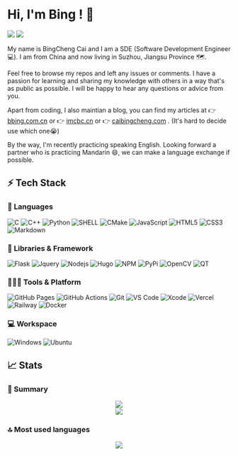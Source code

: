 # Hi, I'm Bing ! 👋
![](https://img.shields.io/github/followers/caibingcheng?style=for-the-badge) ![](https://img.shields.io/github/stars/caibingcheng?affiliations=OWNER&style=for-the-badge) 

<!-- ![](https://profile-counter.glitch.me/{caibingcheng}/count.svg) -->

My name is BingCheng Cai and I am a SDE (Software Development Engineer 💻). I am from China and now living in Suzhou, Jiangsu Province 🗺.

Feel free to browse my repos and left any issues or comments. I have a passion for learning and sharing my knowledge with others in a way that's as public as possible. I will be happy to hear any questions or advice from you.

Apart from coding, I also maintian a blog, you can find my articles at 👉 [bbing.com.cn](https://bbing.com.cn) or 👉 [imcbc.cn](https://imcbc.cn) or 👉 [caibingcheng.com](https://caibingcheng.com) . (It's hard to decide use which one😭)

By the way, I'm recently practicing speaking English. Looking forward a partner who is practicing Mandarin 😄, we can make a language exchange if possible.


## ⚡ Tech Stack

### 🚀 Languages

![C](https://img.shields.io/badge/C-A8B9CC?style=for-the-badge&logo=c&logoColor=white)
![C++](https://img.shields.io/badge/C%2B%2B-00599C?style=for-the-badge&logo=c%2B%2B&logoColor=white)
![Python](https://img.shields.io/badge/Python-FFD43B?style=for-the-badge&logo=python&logoColor=306998)
![SHELL](https://img.shields.io/badge/SHELL-1572B6?style=for-the-badge&logo=shell&logoColor=white)
![CMake](https://img.shields.io/badge/CMake-064F8C?style=for-the-badge&logo=cmake&logoColor=white)
![JavaScript](https://img.shields.io/badge/JavaScript-323330?style=for-the-badge&logo=javascript&logoColor=F7DF1E)
![HTML5](https://img.shields.io/badge/HTML5-E34F26?style=for-the-badge&logo=html5&logoColor=white)
![CSS3](https://img.shields.io/badge/CSS3-1572B6?style=for-the-badge&logo=css3&logoColor=white)
![Markdown](https://img.shields.io/badge/Markdown-000000?style=for-the-badge&logo=markdown&logoColor=white)

### 🧩 Libraries & Framework

![Flask](https://img.shields.io/badge/flask-000000?style=for-the-badge&logo=flask&logoColor=white)
![Jquery](https://img.shields.io/badge/jQuery-0769AD?style=for-the-badge&logo=jquery&logoColor=white)
![Nodejs](https://img.shields.io/badge/Node.js-339933?style=for-the-badge&logo=nodedotjs&logoColor=white)
![Hugo](https://img.shields.io/badge/Hugo-FF4088?style=for-the-badge&logo=hugo&logoColor=white)
![NPM](https://img.shields.io/badge/npm-CB3837?style=for-the-badge&logo=npm&logoColor=white)
![PyPi](https://img.shields.io/badge/pypi-3775A9?style=for-the-badge&logo=pypi&logoColor=white)
![OpenCV](https://img.shields.io/badge/OpenCV-27338e?style=for-the-badge&logo=OpenCV&logoColor=white)
![QT](https://img.shields.io/badge/qt-41CD52?style=for-the-badge&logo=qt&logoColor=white)

### 🧑🏻‍💻 Tools & Platform

![GitHub Pages](https://img.shields.io/badge/GitHub_Pages-100000?style=for-the-badge&logo=github&logoColor=white)
![GitHub Actions](https://img.shields.io/badge/GitHub_Actions-2088FF?style=for-the-badge&logo=github-actions&logoColor=white)
![Git](https://img.shields.io/badge/Git-F05032?style=for-the-badge&logo=git&logoColor=white)
![VS Code](https://img.shields.io/badge/Visual_Studio_Code-0078D4?style=for-the-badge&logo=visual%20studio%20code&logoColor=white)
![Xcode](https://img.shields.io/badge/xcode-147EFB?style=for-the-badge&logo=xcode&logoColor=white)
![Vercel](https://img.shields.io/badge/Vercel-000000?style=for-the-badge&logo=vercel&logoColor=white)
![Railway](https://img.shields.io/badge/Railway-0B0D0E?style=for-the-badge&logo=Railway&logoColor=white)
![Docker](https://img.shields.io/badge/docker-2496ED?style=for-the-badge&logo=docker&logoColor=white)

### 💻 Workspace

![Windows](https://img.shields.io/badge/Windows-0078D6?style=for-the-badge&logo=windows&logoColor=white)
![Ubuntu](https://img.shields.io/badge/Ubuntu-E95420?style=for-the-badge&logo=ubuntu&logoColor=white)

## 📈 Stats

### 📜 Summary

<p align="center">
<img src="http://github-profile-summary-cards.vercel.app/api/cards/profile-details?username=caibingcheng&theme=github"/>
<br />
<img src="https://github-readme-streak-stats.herokuapp.com?user=caibingcheng&hide_border=true&date_format=M%20j%5B%2C%20Y%5D"/>
<!-- <img src="http://github-profile-summary-cards.vercel.app/api/cards/productive-time?username=caibingcheng&theme=github&utcOffset=8"/> -->
</p>

### 🔝 Most used languages

<p align="center">
<img src="https://github-readme-stats.vercel.app/api/top-langs/?username=caibingcheng&langs_count=10&layout=compact">
</p>

<!-- ## 📕 Pinned Repositories


<p align="center">

<a href="https://github.com/caibingcheng/orlike">
  <img align="center" src="https://github-readme-stats.vercel.app/api/pin/?username=caibingcheng&repo=orlike" hide_border=true/>
</a>
<a href="https://github.com/caibingcheng/rssblog-source">
  <img align="center" src="https://github-readme-stats.vercel.app/api/pin/?username=caibingcheng&repo=rssblog-source" hide_border=true/>
</a>
<a href="https://github.com/caibingcheng/hugo-algolia2">
  <img align="center" src="https://github-readme-stats.vercel.app/api/pin/?username=caibingcheng&repo=hugo-algolia2" hide_border=true/>
</a>
<a href="https://github.com/caibingcheng/buffercache">
  <img align="center" src="https://github-readme-stats.vercel.app/api/pin/?username=caibingcheng&repo=buffercache" hide_border=true/>
</a>
<a href="https://github.com/caibingcheng/dotfiles">
  <img align="center" src="https://github-readme-stats.vercel.app/api/pin/?username=caibingcheng&repo=dotfiles" hide_border=true/>
</a>
<a href="https://github.com/caibingcheng/fstats">
  <img align="center" src="https://github-readme-stats.vercel.app/api/pin/?username=caibingcheng&repo=fstats" hide_border=true/>
</a>
<a href="https://github.com/caibingcheng/picrc">
  <img align="center" src="https://github-readme-stats.vercel.app/api/pin/?username=caibingcheng&repo=picrc" hide_border=true/>
</a>

<p> -->
